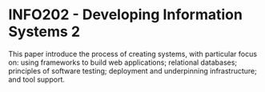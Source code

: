 # INFO202 - Developing Information Systems 2
This paper introduce the process of creating systems, with particular focus on: using frameworks to build web applications; relational databases; principles of software testing; deployment and underpinning infrastructure; and tool support.

